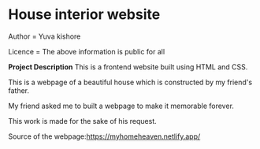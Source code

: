 # House interior website
Author = Yuva kishore

Licence = The above information is public for all

**Project Description**
This is a frontend website built using HTML and CSS.

This is a webpage of a beautiful house which is constructed by my friend's father.

My friend asked me to built a webpage to make it memorable forever.

This work is made for the sake of his request.

Source of the webpage:https://myhomeheaven.netlify.app/
